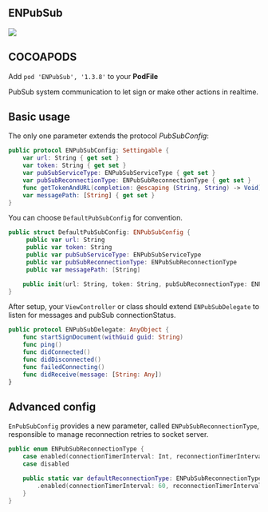 ## ENPubSub

![](https://badgen.net/badge/stable/1.3.8/blue)

## COCOAPODS

Add `pod 'ENPubSub', '1.3.8'` to your **PodFile**

PubSub system communication to let sign or make other actions in realtime.

## Basic usage

The only one parameter extends the protocol _PubSubConfig_:

```swift
public protocol ENPubSubConfig: Settingable {
	var url: String { get set }
	var token: String { get set }
	var pubSubServiceType: ENPubSubServiceType { get set }
	var pubSubReconnectionType: ENPubSubReconnectionType { get set }
	func getTokenAndURL(completion: @escaping (String, String) -> Void) throws
	var messagePath: [String] { get set }
}
```

You can choose `DefaultPubSubConfig` for convention.

```swift
public struct DefaultPubSubConfig: ENPubSubConfig {
	 public var url: String
	 public var token: String
	 public var pubSubServiceType: ENPubSubServiceType
	 public var pubSubReconnectionType: ENPubSubReconnectionType
	 public var messagePath: [String]

	public init(url: String, token: String, pubSubReconnectionType: ENPubSubReconnectionType = .defaultReconnectionType, pubSubServiceType: ENPubSubServiceType, messagePath: [String])
}
```

After setup, your `ViewController` or class should extend `ENPubSubDelegate` to listen for messages and pubSub connectionStatus.

```swift
public protocol ENPubSubDelegate: AnyObject {
	func startSignDocument(withGuid guid: String)
	func ping()
	func didConnected()
	func didDisconnected()
	func failedConnecting()
	func didReceive(message: [String: Any])
}
```

## Advanced config

`EnPubSubConfig` provides a new parameter, called `ENPubSubReconnectionType`, responsible to manage reconnection retries to socket server.

```swift
public enum ENPubSubReconnectionType {
    case enabled(connectionTimerInterval: Int, reconnectionTimerInterval: Int)
    case disabled

    public static var defaultReconnectionType: ENPubSubReconnectionType {
        .enabled(connectionTimerInterval: 60, reconnectionTimerInterval: 15)
    }
}
```
